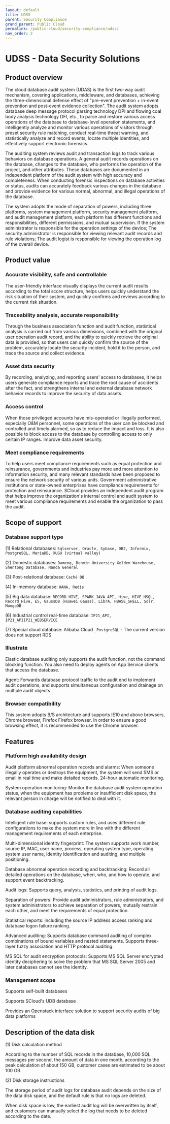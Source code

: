 ```yaml
---
layout: default
title: UDSS
parent: Security Compliance
grand_parent: Public Cloud
permalink: /public-cloud/security-compliance/udss/
nav_order: 2
---
```

# UDSS - Data Security Solutions
## Product overview
The cloud database audit system (UDAS) is the first two-way audit mechanism, covering applications, middleware, and databases, achieving the three-dimensional defense effect of "pre-event prevention + in-event prevention and post-event evidence collection". The audit system adopts database deep message protocol parsing technology DPI and flowing coal body analysis technology DFI, etc., to parse and restore various access operations of the database to database-level operation statements, and intelligently analyze and monitor various operations of visitors through preset security rule matching, conduct real-time threat warning, and statistically analyze and record events, locate multiple identities, and effectively support electronic forensics.

The auditing system reviews audit and transaction logs to track various behaviors on database operations. A general audit records operations on the database, changes to the database, who performs the operation of the project, and other attributes. These databases are documented in an independent platform of the audit system with high accuracy and completeness. When conducting forensic inspections on database activities or status, audits can accurately feedback various changes in the database and provide evidence for various normal, abnormal, and illegal operations of the database.

The system adopts the mode of separation of powers, including three platforms, system management platform, security management platform, and audit management platform, each platform has different functions and responsibilities, different permissions, and mutual supervision. If the system administrator is responsible for the operation settings of the device; The security administrator is responsible for viewing relevant audit records and rule violations; The audit logist is responsible for viewing the operation log of the overall device.

## Product value
### Accurate visibility, safe and controllable
The user-friendly interface visually displays the current audit results according to the total score structure, helps users quickly understand the risk situation of their system, and quickly confirms and reviews according to the current risk situation.
### Traceability analysis, accurate responsibility
Through the business association function and audit function, statistical analysis is carried out from various dimensions, combined with the original user operation audit record, and the ability to quickly retrieve the original data is provided, so that users can quickly confirm the source of the problem, accurately locate the security incident, hold it to the person, and trace the source and collect evidence.
### Asset data security
By recording, analyzing, and reporting users' access to databases, it helps users generate compliance reports and trace the root cause of accidents after the fact, and strengthens internal and external database network behavior records to improve the security of data assets.
### Access control
When those privileged accounts have mis-operated or illegally performed, especially O&M personnel, some operations of the user can be blocked and controlled and timely alarmed, so as to reduce the impact and loss. It is also possible to block access to the database by controlling access to only certain IP ranges. Improve data asset security.
### Meet compliance requirements
To help users meet compliance requirements such as equal protection and reinsurance, governments and industries pay more and more attention to information security, and many relevant standards have been proposed to ensure the network security of various units. Government administrative institutions or state-owned enterprises have compliance requirements for protection and reinsurance. SCloud provides an independent audit program that helps improve the organization's internal control and audit system to meet various compliance requirements and enable the organization to pass the audit.

## Scope of support
### Database support type
(1) Relational databases: `Sqlserver, Oracle, Sybase, DB2, Informix, PostgreSQL, MariaDB, XUGU (virtual valley)`

(2) Domestic databases: `Dameng, Renmin University Golden Warehouse, Shentong Database, Nanda General`

(3) Post-relational database: `Caché DB`

(4) In-memory database: `HANA, Redis`

(5) Big data database: `RECORD_HIVE, SPARK_JAVA_API, Hive, HIVE_HSQL, Record_Hive, ES, GaussDB (Huawei Gauss), LibrA, HBASE_SHELL, Solr, MongoDB`

(6) Industrial control real-time database: `IP21_API, IP21_APIIP21_WEBSERVICE`

(7) Special cloud database: Alibaba Cloud `_PostgreSQL` - The current version does not support RDS

### Illustrate
Elastic database auditing only supports the audit function, not the command blocking function. You also need to deploy agents on App Service clients that access the database.

Agent: Forwards database protocol traffic to the audit end to implement audit operations, and supports simultaneous configuration and drainage on multiple audit objects
### Browser compatibility
This system adopts B/S architecture and supports IE10 and above browsers, Chrome browser, Firefox Firefox browser. In order to ensure a good browsing effect, it is recommended to use the Chrome browser.

## Features
### Platform high availability design
Audit platform abnormal operation records and alarms: When someone illegally operates or destroys the equipment, the system will send SMS or email in real time and make detailed records. 24-hour automatic monitoring.

System operation monitoring: Monitor the database audit system operation status, when the equipment has problems or insufficient disk space, the relevant person in charge will be notified to deal with it.

### Database auditing capabilities
Intelligent rule base: supports custom rules, and uses different rule configurations to make the system more in line with the different management requirements of each enterprise.

Multi-dimensional identity fingerprint: The system supports work number, source IP, MAC, user name, process, operating system type, operating system user name, identity identification and auditing, and multiple positioning.

Database abnormal operation recording and backtracking: Record all detailed operations on the database, when, who, and how to operate, and support event backtracking.

Audit logs: Supports query, analysis, statistics, and printing of audit logs.

Separation of powers: Provide audit administrators, rule administrators, and system administrators to achieve separation of powers, mutually restrain each other, and meet the requirements of equal protection.

Statistical reports: including the source IP address access ranking and database logon failure ranking.

Advanced auditing: Supports database command auditing of complex combinations of bound variables and nested statements. Supports three-layer fuzzy association and HTTP protocol auditing.

MS SQL for audit encryption protocols: Supports MS SQL Server encrypted identity deciphering to solve the problem that MS SQL Server 2005 and later databases cannot see the identity.

### Management scope
Supports self-built databases

Supports SCloud's UDB database

Provides an Openstack interface solution to support security audits of big data platforms

## Description of the data disk
(1) Disk calculation method

According to the number of SQL records in the database, 10,000 SQL messages per second, the amount of data in one month, according to the peak calculation of about 150 GB, customer cases are estimated to be about 100 GB.

(2) Disk storage instructions

The storage period of audit logs for database audit depends on the size of the data disk space, and the default rule is that no logs are deleted.

When disk space is low, the earliest audit log will be overwritten by itself, and customers can manually select the log that needs to be deleted according to the date.